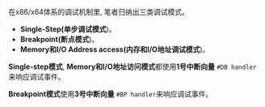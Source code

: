 在x86/x64体系的调试机制里, 笔者归纳出三类调试模式。

- **Single\-Step(单步调试模式**)。
- **Breakpoint(断点模式**)。
- **Memory和I/O Address access(内存和I/O地址调试模式**)。

**Single\-step模式**, **Memory和I/O地址访问模式**都使用**1号中断向量** `#DB handler`来响应调试事件。

**Breakpoint模式**使用**3号中断向量** `#BP handler`来响应调试事件。